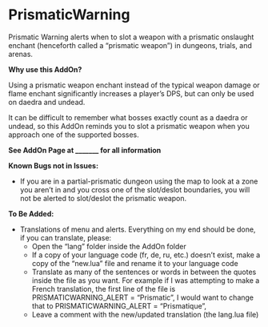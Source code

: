 # PrismaticWarning

Prismatic Warning alerts when to slot a weapon with a prismatic onslaught enchant (henceforth called a “prismatic weapon”) in dungeons, trials, and arenas. 

<b>Why use this AddOn?</b>

Using a prismatic weapon enchant instead of the typical weapon damage or flame enchant significantly increases a player’s DPS, but can only be used on daedra and undead. 

It can be difficult to remember what bosses exactly count as a daedra or undead, so this AddOn reminds you to slot a prismatic weapon when you approach one of the supported bosses.

<b>See AddOn Page at _______ for all information</b>

<b>Known Bugs not in Issues:</b>
<ul>
<li>If you are in a partial-prismatic dungeon using the map to look at a zone you aren’t in and you cross one of the slot/deslot boundaries, you will not be alerted to slot/deslot the prismatic weapon.</li>
</ul>

<b>To Be Added:</b>
  <ul>
<li>Translations of menu and alerts. Everything on my end should be done, if you can translate, please:<ul>
<li>Open the “lang” folder inside the AddOn folder</li>
<li>If a copy of your language code (fr, de, ru, etc.) doesn’t exist, make a copy of the “new.lua” file and rename it to your language code</li>
<li>Translate as many of the sentences or words in between the quotes inside the file as you want. For example if I was attempting to make a French translation, the first line of the file is PRISMATICWARNING_ALERT = “Prismatic”, I would want to change that to PRISMATICWARNING_ALERT = “Prismatique”,</li>
<li>Leave a comment with the new/updated translation (the lang.lua file)</li></li></ul></ul>
